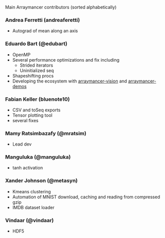 Main Arraymancer contributors (sorted alphabetically)

### Andrea Ferretti (andreaferetti)
  - Autograd of mean along an axis

### Eduardo Bart (@edubart)
  - OpenMP
  - Several performance optimizations and fix including
    - Strided iterators
    - Uninitialized seq
  - Shapeshifting procs
  - Developing the ecosystem with [arraymancer-vision](https://github.com/edubart/arraymancer-vision) and [arraymancer-demos](https://github.com/edubart/arraymancer-demos)

### Fabian Keller (bluenote10)
  - CSV and toSeq exports
  - Tensor plotting tool
  - several fixes

### Mamy Ratsimbazafy (@mratsim)
  - Lead dev

### Manguluka (@manguluka)
  - tanh activation

### Xander Johnson (@metasyn)
  - Kmeans clustering
  - Automation of MNIST download, caching and reading from compressed gzip
  - IMDB dataset loader

### Vindaar (@vindaar)
  - HDF5
